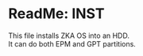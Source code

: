 # ReadMe: INST

This file installs ZKA OS into an HDD.
</br>
It can do both EPM and GPT partitions.
